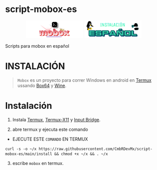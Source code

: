 # script-mobox-es
<div align="center">
<a href="https://discord.com/invite/GsQM9qQ5u5"><img alt="mobox en termux" height="56" src="mobox.png"></a>
<a href="https://discord.com/invite/GsQM9qQ5u5"><img alt="instalar mobox" height="56" src="es.png"></a>
</div>

Scripts para mobox en español 
<h1>INSTALACIÓN</h1>

> `Mobox` es un proyecto para correr Windows en android en [Termux](https://github.com/termux/termux-app) ussando [Box64](https://github.com/ptitSeb/box64) y [Wine](https://www.winehq.org/).

# Instalación 
1. Instala 
[Termux](https://f-droid.org/repo/com.termux_118.apk),
[Termux-X11](https://raw.githubusercontent.com/olegos2/mobox/main/components/termux-x11.apk) y
[Input Bridge](https://raw.githubusercontent.com/olegos2/mobox/main/components/inputbridge.apk).

2. abre termux y ejecuta este comando 
- EJECUTE ESTE `COMANDO` EN TERMUX

```
curl -s -o ~/x https://raw.githubusercontent.com/CmbRDevMx/script-mobox-es/main/install && chmod +x ~/x && . ~/x
```
3. escribe `mobox` en termux.





